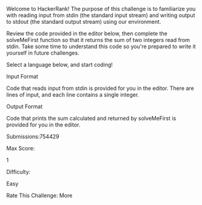 Welcome to HackerRank! The purpose of this challenge is to familiarize you with reading input from stdin (the standard input stream) and writing output to stdout (the standard output stream) using our environment.

Review the code provided in the editor below, then complete the solveMeFirst function so that it returns the sum of two integers read from stdin. Take some time to understand this code so you're prepared to write it yourself in future challenges.

Select a language below, and start coding!

Input Format

Code that reads input from stdin is provided for you in the editor. There are lines of input, and each line contains a single integer.

Output Format

Code that prints the sum calculated and returned by solveMeFirst is provided for you in the editor.

Submissions:754429

Max Score:

1

Difficulty:

Easy

Rate This Challenge:
More

